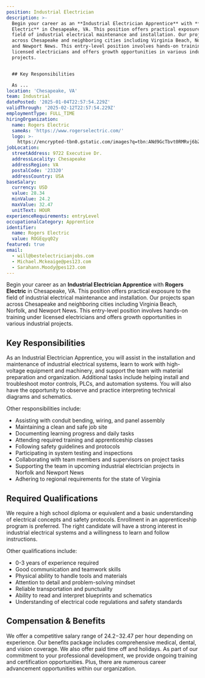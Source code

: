 ```yaml
---
position: Industrial Electrician
description: >-
  Begin your career as an **Industrial Electrician Apprentice** with **Rogers
  Electric** in Chesapeake, VA. This position offers practical exposure to the
  field of industrial electrical maintenance and installation. Our projects span
  across Chesapeake and neighboring cities including Virginia Beach, Norfolk,
  and Newport News. This entry-level position involves hands-on training under
  licensed electricians and offers growth opportunities in various industrial
  projects. 


  ## Key Responsibilities

  As ...
location: 'Chesapeake, VA'
team: Industrial
datePosted: '2025-01-04T22:57:54.229Z'
validThrough: '2025-02-12T22:57:54.229Z'
employmentType: FULL_TIME
hiringOrganization:
  name: Rogers Electric
  sameAs: 'https://www.rogerselectric.com/'
  logo: >-
    https://encrypted-tbn0.gstatic.com/images?q=tbn:ANd9GcTbvt0RMRvj6bZdL81Q6HJeRVl_qflQIGgp9w&s
jobLocation:
  streetAddress: 9722 Executive Dr.
  addressLocality: Chesapeake
  addressRegion: VA
  postalCode: '23320'
  addressCountry: USA
baseSalary:
  currency: USD
  value: 28.34
  minValue: 24.2
  maxValue: 32.47
  unitText: HOUR
experienceRequirements: entryLevel
occupationalCategory: Apprentice
identifier:
  name: Rogers Electric
  value: ROGEqyq02y
featured: true
email:
  - will@bestelectricianjobs.com
  - Michael.Mckeaige@pes123.com
  - Sarahann.Moody@pes123.com
---
```




Begin your career as an **Industrial Electrician Apprentice** with **Rogers Electric** in Chesapeake, VA. This position offers practical exposure to the field of industrial electrical maintenance and installation. Our projects span across Chesapeake and neighboring cities including Virginia Beach, Norfolk, and Newport News. This entry-level position involves hands-on training under licensed electricians and offers growth opportunities in various industrial projects. 

## Key Responsibilities
As an Industrial Electrician Apprentice, you will assist in the installation and maintenance of industrial electrical systems, learn to work with high-voltage equipment and machinery, and support the team with material preparation and organization. Additional tasks include helping install and troubleshoot motor controls, PLCs, and automation systems. You will also have the opportunity to observe and practice interpreting technical diagrams and schematics. 

Other responsibilities include:
- Assisting with conduit bending, wiring, and panel assembly
- Maintaining a clean and safe job site
- Documenting learning progress and daily tasks
- Attending required training and apprenticeship classes
- Following safety guidelines and protocols
- Participating in system testing and inspections
- Collaborating with team members and supervisors on project tasks
- Supporting the team in upcoming industrial electrician projects in Norfolk and Newport News
- Adhering to regional requirements for the state of Virginia

## Required Qualifications
We require a high school diploma or equivalent and a basic understanding of electrical concepts and safety protocols. Enrollment in an apprenticeship program is preferred. The right candidate will have a strong interest in industrial electrical systems and a willingness to learn and follow instructions. 

Other qualifications include:
- 0-3 years of experience required 
- Good communication and teamwork skills
- Physical ability to handle tools and materials
- Attention to detail and problem-solving mindset
- Reliable transportation and punctuality
- Ability to read and interpret blueprints and schematics
- Understanding of electrical code regulations and safety standards

## Compensation & Benefits
We offer a competitive salary range of $24.2-$32.47 per hour depending on experience. Our benefits package includes comprehensive medical, dental, and vision coverage. We also offer paid time off and holidays. As part of our commitment to your professional development, we provide ongoing training and certification opportunities. Plus, there are numerous career advancement opportunities within our organization.